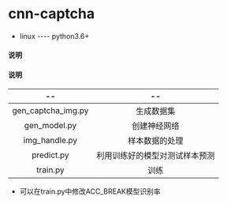 # cnn-captcha
#### 
* linux ---- python3.6+

#### 说明

#### 说明
|     --      |        --        |
| :-------------: | :----------------: |
|    gen_captcha_img.py   |      生成数据集  |
|    gen_model.py         |      创建神经网络  |
|    img_handle.py        |      样本数据的处理 |
|    predict.py           |      利用训练好的模型对测试样本预测 |
|    train.py        |      训练  |

* 可以在train.py中修改ACC_BREAK模型识别率
 